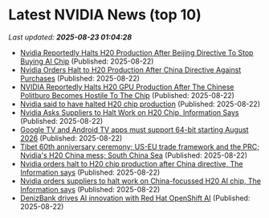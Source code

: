 # Latest NVIDIA News (top 10)
_Last updated: **2025-08-23 01:04:28**_

- [Nvidia Reportedly Halts H20 Production After Beijing Directive To Stop Buying AI Chip](https://biztoc.com/x/a4dd36946d99669a) (Published: 2025-08-22)
- [Nvidia Orders Halt to H20 Production After China Directive Against Purchases](https://biztoc.com/x/146d629e938a2509) (Published: 2025-08-22)
- [NVIDIA Reportedly Halts H20 GPU Production After The Chinese Politburo Becomes Hostile To The Chip](https://wccftech.com/nvidia-reportedly-halts-h20-gpu-production-after-the-chinese-politburo-becomes-hostile-to-the-chip/) (Published: 2025-08-22)
- [Nvidia said to have halted H20 chip production](https://biztoc.com/x/00d8c47e7e7f88ab) (Published: 2025-08-22)
- [Nvidia Asks Suppliers to Halt Work on H20 Chip, Information Says](https://biztoc.com/x/35bea992f7cf9a3a) (Published: 2025-08-22)
- [Google TV and Android TV apps must support 64-bit starting August 2026](https://slashdot.org/submission/17339246/google-tv-and-android-tv-apps-must-support-64-bit-starting-august-2026) (Published: 2025-08-22)
- [Tibet 60th anniversary ceremony; US-EU trade framework and the PRC; Nvidia's H20 China mess; South China Sea](https://sinocism.com/p/tibet-60th-anniversary-ceremony-us) (Published: 2025-08-22)
- [Nvidia orders halt to H20 chip production after China directive, The Information says](https://tech.yahoo.com/ai/articles/nvidia-orders-halt-h20-chip-001843252.html) (Published: 2025-08-22)
- [Nvidia orders suppliers to halt work on China-focussed H20 AI chip, The Information says](https://consent.yahoo.com/v2/collectConsent?sessionId=1_cc-session_0773bdd2-2e2c-4350-a34d-ae73218a8699) (Published: 2025-08-22)
- [DenizBank drives AI innovation with Red Hat OpenShift AI](https://www.redhat.com/en/blog/denizbank-drives-ai-innovation-red-hat-openshift-ai) (Published: 2025-08-22)
